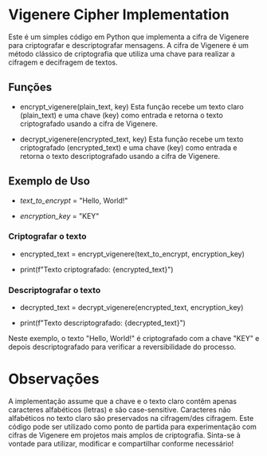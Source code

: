 # Vigenere Cipher Implementation
Este é um simples código em Python que implementa a cifra de Vigenere para criptografar e descriptografar mensagens. A cifra de Vigenere é um método clássico de criptografia que utiliza uma chave para realizar a cifragem e decifragem de textos.

## Funções
- encrypt_vigenere(plain_text, key)
Esta função recebe um texto claro (plain_text) e uma chave (key) como entrada e retorna o texto criptografado usando a cifra de Vigenere.

- decrypt_vigenere(encrypted_text, key)
Esta função recebe um texto criptografado (encrypted_text) e uma chave (key) como entrada e retorna o texto descriptografado usando a cifra de Vigenere.

## Exemplo de Uso
- *text_to_encrypt* = "Hello, World!"

- *encryption_key* = "KEY"


### Criptografar o texto
- encrypted_text = encrypt_vigenere(text_to_encrypt, encryption_key)

- print(f"Texto criptografado: {encrypted_text}")

### Descriptografar o texto
- decrypted_text = decrypt_vigenere(encrypted_text, encryption_key)

- print(f"Texto descriptografado: {decrypted_text}")

Neste exemplo, o texto "Hello, World!" é criptografado com a chave "KEY" e depois descriptografado para verificar a reversibilidade do processo.

# Observações
A implementação assume que a chave e o texto claro contêm apenas caracteres alfabéticos (letras) e são case-sensitive.
Caracteres não alfabéticos no texto claro são preservados na cifragem/des cifragem.
Este código pode ser utilizado como ponto de partida para experimentação com cifras de Vigenere em projetos mais amplos de criptografia.
Sinta-se à vontade para utilizar, modificar e compartilhar conforme necessário!